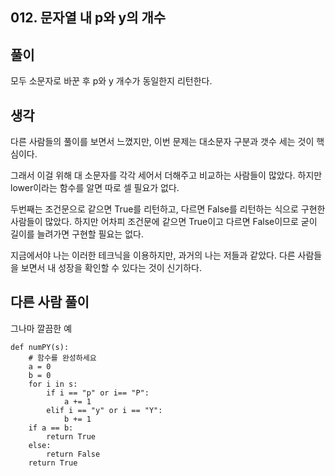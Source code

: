 ## 012. 문자열 내 p와 y의 개수

## 풀이

모두 소문자로 바꾼 후 p와 y 개수가 동일한지 리턴한다.

## 생각

다른 사람들의 풀이를 보면서 느꼈지만, 이번 문제는 대소문자 구분과 갯수 세는 것이 핵심이다.

그래서 이걸 위해 대 소문자를 각각 세어서 더해주고 비교하는 사람들이 많았다.
하지만 lower이라는 함수를 알면 따로 셀 필요가 없다.

두번째는 조건문으로 같으면 True를 리턴하고, 다르면 False를 리턴하는 식으로 구현한 사람들이 많았다.
하지만 어차피 조건문에 같으면 True이고 다르면 False이므로 굳이 길이를 늘려가면 구현할 필요는 없다.

지금에서야 나는 이러한 테크닉을 이용하지만, 과거의 나는 저들과 같았다.
다른 사람들을 보면서 내 성장을 확인할 수 있다는 것이 신기하다.

## 다른 사람 풀이

그나마 깔끔한 예

```
def numPY(s):
    # 함수를 완성하세요
    a = 0
    b = 0
    for i in s:
        if i == "p" or i== "P":
            a += 1
        elif i == "y" or i == "Y":
            b += 1
    if a == b:
        return True
    else:
        return False
    return True 
```